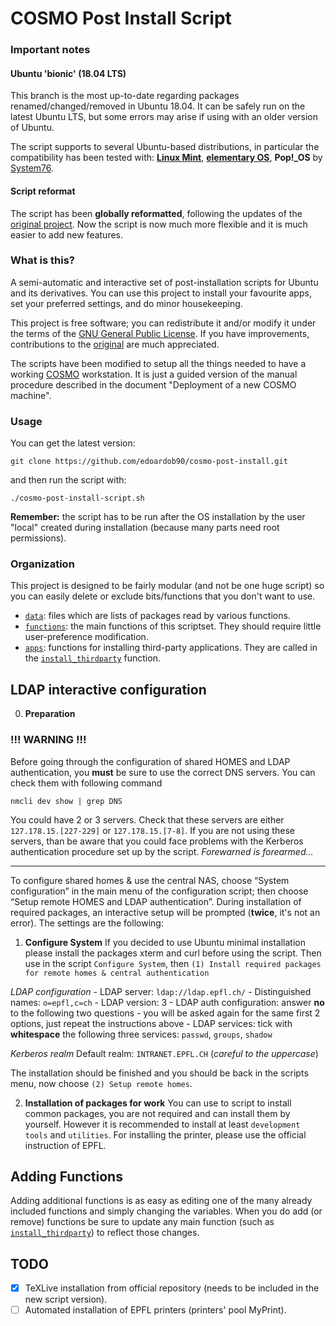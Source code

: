 COSMO Post Install Script
==========================

### Important notes

#### Ubuntu 'bionic' (18.04 LTS)

This branch is the most up-to-date regarding packages renamed/changed/removed in Ubuntu 18.04.
It can be safely run on the latest Ubuntu LTS, but some errors may arise if using with an older version of Ubuntu.

The script supports to several Ubuntu-based distributions, in particular the compatibility has been tested with: [**Linux Mint**](https://linuxmint.com/), [**elementary OS**](https://elementary.io), **Pop!\_OS** by [System76](https://system76.com/pop).

#### Script reformat

The script has been **globally reformatted**, following the updates of the [original project](https://github.com/snwh/ubuntu-post-install). Now the script is now much more flexible and it is much easier to add new features.


### What is this?

A semi-automatic and interactive set of post-installation scripts for Ubuntu and its derivatives. You can use this project to install your favourite apps, set your preferred settings, and do minor housekeeping.

This project is free software; you can redistribute it and/or modify it under the terms of the [GNU General Public License](/LICENSE). If you have improvements, contributions to the [original](https://github.com/snwh/ubuntu-post-install) are much appreciated.

The scripts have been modified to setup all the things needed to have a working [COSMO](https://cosmo.epfl.ch) workstation. It is just a guided version of the manual procedure described in the document "Deployment of a new COSMO machine".


### Usage

You can get the latest version:

    git clone https://github.com/edoardob90/cosmo-post-install.git

and then run the script with:

```
./cosmo-post-install-script.sh
```

**Remember:** the script has to be run after the OS installation by the user "local" created during installation (because many parts need root permissions).


### Organization

This project is designed to be fairly modular (and not be one huge script) so you can easily delete or exclude bits/functions that you don't want to use.

 * [`data`](/data): files which are lists of packages read by various functions.
 * [`functions`](/functions): the main functions of this scriptset. They should require little user-preference modification.
 * [`apps`](/functions/apps): functions for installing third-party applications. They are called in the [`install_thirdparty`](/functions/install_thirdparty) function.


## LDAP interactive configuration

0. **Preparation** 
### !!! WARNING !!!

Before going through the configuration of shared HOMES and LDAP authentication, you **must** be sure to use the correct DNS servers. You can check them with following command

```
nmcli dev show | grep DNS
```
You could have 2 or 3 servers. Check that these servers are either `127.178.15.[227-229]` or `127.178.15.[7-8]`. If you are not using these servers, than be aware that you could face problems with the Kerberos authentication procedure set up by the script. _Forewarned is forearmed..._

---

To configure shared homes & use the central NAS, choose “System configuration” in the main menu of the configuration script; then choose “Setup remote HOMES and LDAP authentication”.
During installation of required packages, an interactive setup will be prompted (**twice**, it's not an error). The settings are the following:

1. **Configure System**
If you decided to use Ubuntu minimal installation please install the packages xterm and curl before using the script. Then use in the script `Configure System`, then `(1) Install required packages for remote homes & central authentication`

*LDAP configuration*
    - LDAP server: `ldap://ldap.epfl.ch/`
    - Distinguished names: `o=epfl,c=ch`
    - LDAP version: 3
    - LDAP auth configuration: answer **no** to the following two questions
    - you will be asked again for the same first 2 options, just repeat the instructions above
    - LDAP services: tick with **whitespace** the following three services: `passwd`, `groups`, `shadow`

*Kerberos realm*
Default realm: `INTRANET.EPFL.CH` (*careful to the uppercase*)

The installation should be finished and you should be back in the scripts menu, now choose `(2) Setup remote homes`. 

2. **Installation of packages for work**
You can use to script to install common packages, you are not required and can install them by yourself. However it is recommended to install at least `development tools` and `utilities`. For installing the printer, please use the official instruction of EPFL.

## Adding Functions

Adding additional functions is as easy as editing one of the many already included functions and simply changing the variables. When you do add (or remove) functions be sure to update any main function (such as [`install_thirdparty`](/functions/install_thirdparty)) to reflect those changes.

## TODO
- [x] TeXLive installation from official repository (needs to be included in the new script version).
- [ ] Automated installation of EPFL printers (printers' pool MyPrint).
